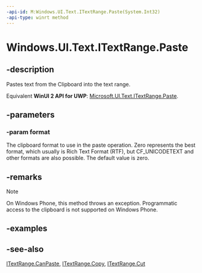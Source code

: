 ```yaml
---
-api-id: M:Windows.UI.Text.ITextRange.Paste(System.Int32)
-api-type: winrt method
---
```


<!-- Method syntax
public void Paste(System.Int32 format)
-->

# Windows.UI.Text.ITextRange.Paste

## -description
Pastes text from the Clipboard into the text range.

Equivalent **WinUI 2 API for UWP**: [Microsoft.UI.Text.ITextRange.Paste](/windows/winui/api/microsoft.ui.text.itextrange.paste).

## -parameters
### -param format
The clipboard format to use in the paste operation. Zero represents the best format, which usually is Rich Text Format (RTF), but CF_UNICODETEXT and other formats are also possible. The default value is zero.

## -remarks
> [!NOTE]
> On Windows Phone, this method throws an exception. Programmatic access to the clipboard is not supported on Windows Phone.

## -examples

## -see-also
[ITextRange.CanPaste](itextrange_canpaste_746058742.md), [ITextRange.Copy](itextrange_copy_4862135.md), [ITextRange.Cut](itextrange_cut_1740700893.md)
